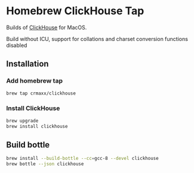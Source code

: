 # Homebrew ClickHouse Tap

Builds of [ClickHouse](https://clickhouse.yandex) for MacOS.

Build without ICU, support for collations and charset conversion functions disabled

## Installation

### Add homebrew tap

```bash
brew tap crmaxx/clickhouse
```

### Install ClickHouse
```bash
brew upgrade
brew install clickhouse
```


## Build bottle
```bash
brew install --build-bottle --cc=gcc-8 --devel clickhouse
brew bottle --json clickhouse
```
